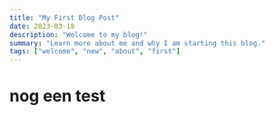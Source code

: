 ```yaml
---
title: "My First Blog Post"
date: 2023-03-18 
description: "Welcome to my blog!"
summary: "Learn more about me and why I am starting this blog."
tags: ["welcome", "new", "about", "first"]
---
```


# nog een test

